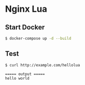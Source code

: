# Nginx Lua

## Start Docker

```bash
$ docker-compose up -d --build
```

## Test

```bash
$ curl http://example.com/hellolua

===== output =====
hello world
```

